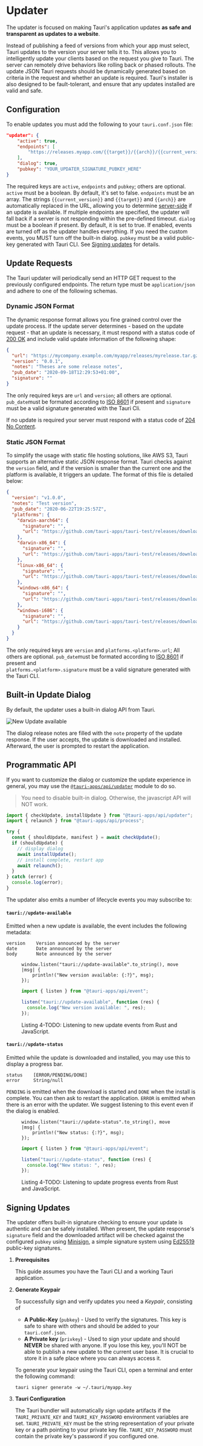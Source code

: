 # Updater

The updater is focused on making Tauri's application updates **as safe
and transparent as updates to a website**.

Instead of publishing a feed of versions from which your app must
select, Tauri updates to the version your server tells it to. This
allows you to intelligently update your clients based on the request
you give to Tauri. The server can remotely drive behaviors like
rolling back or phased rollouts. The update JSON Tauri requests should
be dynamically generated based on criteria in the request and whether
an update is required. Tauri's installer is also designed to be
fault-tolerant, and ensure that any updates installed are valid and
safe.

## Configuration

To enable updates you must add the following to your `tauri.conf.json`
file:

```json
"updater": {
    "active": true,
    "endpoints": [
        "https://releases.myapp.com/{{target}}/{{arch}}/{{current_version}}"
    ],
    "dialog": true,
    "pubkey": "YOUR_UPDATER_SIGNATURE_PUBKEY_HERE"
}
```

The required keys are `active`, `endpoints` and `pubkey`; others are
optional. `active` must be a boolean. By default, it's set to false.
`endpoints` must be an array. The strings `{{current_version}}` and
`{{target}}` and `{{arch}}` are automatically replaced in the URL,
allowing you to determine [server-side](#dynamic-json-format) if an
update is available. If multiple endpoints are specified, the updater
will fall back if a server is not responding within the pre-defined
timeout. `dialog` must be a boolean if present. By default, it is set
to true. If enabled, events are turned off as the updater handles
everything. If you need the custom events, you MUST turn off the
built-in dialog. `pubkey` must be a valid public-key generated with
Tauri CLI. See [Signing updates](#signing-updates) for details.

## Update Requests

The Tauri updater will periodically send an HTTP GET request to the
previously configured endpoints. The return type must be
`application/json` and adhere to one of the following schemas.

### Dynamic JSON Format

The dynamic response format allows you fine grained control over the
update process. If the update server determines - based on the update
request - that an update is necessary, it must respond with a status
code of [200 OK] and include valid update information of the following
shape:

```json
{
  "url": "https://mycompany.example.com/myapp/releases/myrelease.tar.gz",
  "version": "0.0.1",
  "notes": "Theses are some release notes",
  "pub_date": "2020-09-18T12:29:53+01:00",
  "signature": ""
}
```

The only required keys are `url` and `version`; all others are
optional. `pub_date`must be formated according to [ISO 8601] if
present and `signature` must be a valid signature generated with the
Tauri Cli.

If no update is required your server must respond with a status code
of [204 No Content].

### Static JSON Format

To simplify the usage with static file hosting solutions, like AWS S3,
Tauri supports an alternative static JSON response format. Tauri
checks against the `version` field, and if the version is smaller than
the current one and the platform is available, it triggers an update.
The format of this file is detailed below:

```json
{
  "version": "v1.0.0",
  "notes": "Test version",
  "pub_date": "2020-06-22T19:25:57Z",
  "platforms": {
    "darwin-aarch64": {
      "signature": "",
      "url": "https://github.com/tauri-apps/tauri-test/releases/download/v1.0.0/app-aarch64.app.tar.gz"
    },
    "darwin-x86_64": {
      "signature": "",
      "url": "https://github.com/tauri-apps/tauri-test/releases/download/v1.0.0/app-x86_64.app.tar.gz"
    },
    "linux-x86_64": {
      "signature": "",
      "url": "https://github.com/tauri-apps/tauri-test/releases/download/v1.0.0/app.AppImage.tar.gz"
    },
    "windows-x86_64": {
      "signature": "",
      "url": "https://github.com/tauri-apps/tauri-test/releases/download/v1.0.0/app.x64.msi.zip"
    },
    "windows-i686": {
      "signature": "",
      "url": "https://github.com/tauri-apps/tauri-test/releases/download/v1.0.0/app.x86.msi.zip"
    }
  }
}
```

The only required keys are `version` and `platforms.<platform>.url`;
All others are optional. `pub_date`must be formated according to [ISO
8601] if present and <br> `platforms.<platform>.signature` must be a
valid signature generated with the Tauri CLI.

## Built-in Update Dialog

By default, the updater uses a built-in dialog API from Tauri.

![New Update available](https://i.imgur.com/UMilB5A.png)

The dialog release notes are filled with the `note` property of the
update response. If the user accepts, the update is downloaded and
installed. Afterward, the user is prompted to restart the application.

## Programmatic API

If you want to customize the dialog or customize the update experience
in general, you may use the [`@tauri-apps/api/updater`] module to do
so.

> You need to disable built-in dialog. Otherwise, the javascript API
> will NOT work.

```javascript
import { checkUpdate, installUpdate } from "@tauri-apps/api/updater";
import { relaunch } from "@tauri-apps/api/process";

try {
  const { shouldUpdate, manifest } = await checkUpdate();
  if (shouldUpdate) {
    // display dialog
    await installUpdate();
    // install complete, restart app
    await relaunch();
  }
} catch (error) {
  console.log(error);
}
```

The updater also emits a number of lifecycle events you may subscribe
to:

#### `tauri://update-available`

Emitted when a new update is available, the event includes the
following metadata:

```text
version    Version announced by the server
date       Date announced by the server
body       Note announced by the server
```

<figure>

```rust,ignore
window.listen("tauri://update-available".to_string(), move |msg| {
    println!("New version available: {:?}", msg);
});
```

```javascript
import { listen } from "@tauri-apps/api/event";

listen("tauri://update-available", function (res) {
  console.log("New version available: ", res);
});
```

<figcaption>Listing 4-TODO: Listening to new update events from Rust and JavaScript.</figcaption>
</figure>

#### `tauri://update-status`

Emitted while the update is downloaded and installed, you may use this
to display a progress bar.

```text
status    [ERROR/PENDING/DONE]
error     String/null
```

`PENDING` is emitted when the download is started and `DONE` when the
install is complete. You can then ask to restart the application.
`ERROR` is emitted when there is an error with the updater. We suggest
listening to this event even if the dialog is enabled.

<figure>

```rust,ignore
window.listen("tauri://update-status".to_string(), move |msg| {
    println!("New status: {:?}", msg);
});
```

```javascript
import { listen } from "@tauri-apps/api/event";

listen("tauri://update-status", function (res) {
  console.log("New status: ", res);
});
```

<figcaption>Listing 4-TODO: Listening to update progress events from Rust and JavaScript.</figcaption>
</figure>

## Signing Updates

The updater offers built-in signature checking to ensure your update
is authentic and can be safely installed. When present, the update
response's `signature` field and the downloaded artifact will be
checked against the configured `pubkey` using [Minisign], a simple
signature system using [Ed25519] public-key signatures.

1. **Prerequisites**

   This guide assumes you have the Tauri CLI and a working Tauri
   application.

2. **Generate Keypair**

   To successfully sign and verify updates you need a _Keypair_,
   consisting of

   - **A Public-Key** (`pubkey`) - Used to verify the signatures. This
     key is safe to share with others and should be added to your
     `tauri.conf.json`.
   - **A Private key** (`privkey`) - Used to sign your update and
     should **NEVER** be shared with anyone. If you lose this key,
     you'll NOT be able to publish a new update to the current user
     base. It is crucial to store it in a safe place where you can
     always access it.

   To generate your keypair using the Tauri CLI, open a terminal and
   enter the following command:

   ```console
   tauri signer generate -w ~/.tauri/myapp.key
   ```

3. **Tauri Configuration**

   The Tauri bundler will automatically sign update artifacts if the
   `TAURI_PRIVATE_KEY` and `TAURI_KEY_PASSWORD` environment variables
   are set. `TAURI_PRIVATE_KEY` must be the string representation of
   your private key or a path pointing to your private key file.
   `TAURI_KEY_PASSWORD` must contain the private key's password if you
   configured one.

[iso 8601]: https://en.wikipedia.org/wiki/ISO_8601
[minisign]: https://jedisct1.github.io/minisign/
[ed25519]: https://ed25519.cr.yp.to/
[200 ok]: http://tools.ietf.org/html/rfc2616#section-10.2.1
[204 no content]: http://tools.ietf.org/html/rfc2616#section-10.2.5
[`@tauri-apps/api/updater`]: /docs/api/js/modules/updater
